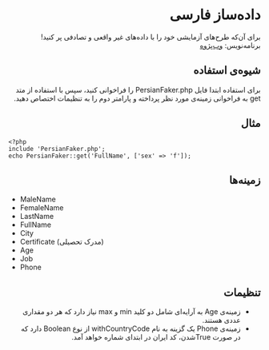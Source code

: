 <h1 id="" lang="fa" dir="rtl" align="right">داده‌ساز فارسی</h1>

<p lang="fa" dir="rtl" align="right">برای آن‌که طرح‌های آزمایشی خود را با داده‌های غیر واقعی و تصادفی پر کنید!
برنامه‌نویس: <a href="https://webpajooh.github.io/WebPajooh/">وب‌پژوه</a></p>

<h2 id="-1" lang="fa" dir="rtl" align="right">شیوه‌ی استفاده</h2>
<p lang="fa" dir="rtl" align="right">برای استفاده ابتدا فایل PersianFaker.php را فراخوانی کنید، سپس با استفاده از متد get به فراخوانی زمینه‌ی مورد نظر پرداخته و پارامتر دوم را به تنظیمات اختصاص دهید.</p>

<h2 id="-2" lang="fa" dir="rtl" align="right">مثال</h2>
<pre><code>&lt;?php
include 'PersianFaker.php';
echo PersianFaker::get('FullName', ['sex' =&gt; 'f']);
</code></pre>

<h2 id="-3" lang="fa" dir="rtl" align="right">زمینه‌ها</h2>
<ul>
<li>MaleName</li>

<li>FemaleName</li>

<li>LastName</li>

<li>FullName</li>

<li>City</li>

<li>Certificate (مدرک تحصیلی)</li>

<li>Age</li>
<li>Job</li>
<li>Phone</li>
</ul>

<h2 id="-4" lang="fa" dir="rtl" align="right">تنظیمات</h2>
<ul lang="fa" dir="rtl" align="right">
<li lang="fa" dir="rtl" align="right">زمینه‌ی Age به آرایه‌ای شامل دو کلید min و max نیاز دارد که هر دو مقداری عددی هستند.</li>
<li lang="fa" dir="rtl" align="right">زمینه‌ی Phone یک گزینه به نام withCountryCode از نوع Boolean دارد که در صورت Trueشدن، کد ایران در ابتدای شماره خواهد آمد.</li>
</ul>
